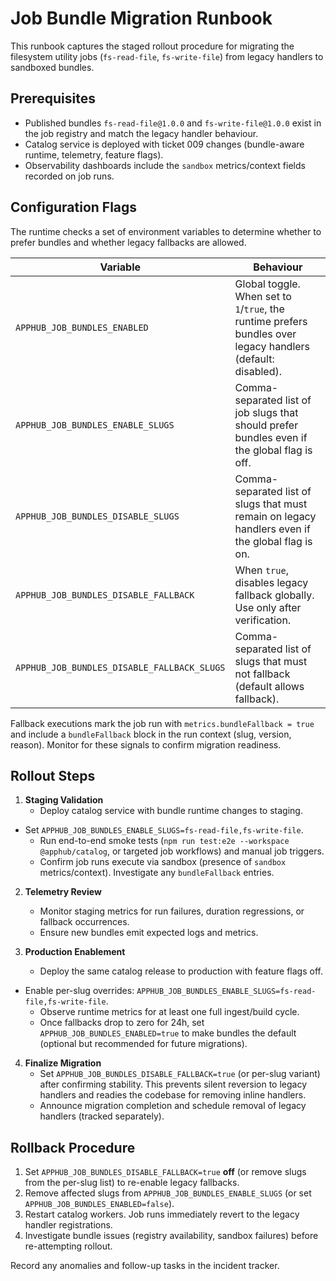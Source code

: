 # Job Bundle Migration Runbook

This runbook captures the staged rollout procedure for migrating the filesystem utility jobs (`fs-read-file`, `fs-write-file`) from legacy handlers to sandboxed bundles.

## Prerequisites
- Published bundles `fs-read-file@1.0.0` and `fs-write-file@1.0.0` exist in the job registry and match the legacy handler behaviour.
- Catalog service is deployed with ticket 009 changes (bundle-aware runtime, telemetry, feature flags).
- Observability dashboards include the `sandbox` metrics/context fields recorded on job runs.

## Configuration Flags
The runtime checks a set of environment variables to determine whether to prefer bundles and whether legacy fallbacks are allowed.

| Variable | Behaviour |
| --- | --- |
| `APPHUB_JOB_BUNDLES_ENABLED` | Global toggle. When set to `1`/`true`, the runtime prefers bundles over legacy handlers (default: disabled). |
| `APPHUB_JOB_BUNDLES_ENABLE_SLUGS` | Comma-separated list of job slugs that should prefer bundles even if the global flag is off. |
| `APPHUB_JOB_BUNDLES_DISABLE_SLUGS` | Comma-separated list of slugs that must remain on legacy handlers even if the global flag is on. |
| `APPHUB_JOB_BUNDLES_DISABLE_FALLBACK` | When `true`, disables legacy fallback globally. Use only after verification. |
| `APPHUB_JOB_BUNDLES_DISABLE_FALLBACK_SLUGS` | Comma-separated list of slugs that must not fallback (default allows fallback). |

Fallback executions mark the job run with `metrics.bundleFallback = true` and include a `bundleFallback` block in the run context (slug, version, reason). Monitor for these signals to confirm migration readiness.

## Rollout Steps
1. **Staging Validation**
   - Deploy catalog service with bundle runtime changes to staging.
- Set `APPHUB_JOB_BUNDLES_ENABLE_SLUGS=fs-read-file,fs-write-file`.
   - Run end-to-end smoke tests (`npm run test:e2e --workspace @apphub/catalog`, or targeted job workflows) and manual job triggers.
   - Confirm job runs execute via sandbox (presence of `sandbox` metrics/context). Investigate any `bundleFallback` entries.

2. **Telemetry Review**
   - Monitor staging metrics for run failures, duration regressions, or fallback occurrences.
   - Ensure new bundles emit expected logs and metrics.

3. **Production Enablement**
   - Deploy the same catalog release to production with feature flags off.
- Enable per-slug overrides: `APPHUB_JOB_BUNDLES_ENABLE_SLUGS=fs-read-file,fs-write-file`.
   - Observe runtime metrics for at least one full ingest/build cycle.
   - Once fallbacks drop to zero for 24h, set `APPHUB_JOB_BUNDLES_ENABLED=true` to make bundles the default (optional but recommended for future migrations).

4. **Finalize Migration**
   - Set `APPHUB_JOB_BUNDLES_DISABLE_FALLBACK=true` (or per-slug variant) after confirming stability. This prevents silent reversion to legacy handlers and readies the codebase for removing inline handlers.
   - Announce migration completion and schedule removal of legacy handlers (tracked separately).

## Rollback Procedure
1. Set `APPHUB_JOB_BUNDLES_DISABLE_FALLBACK=true` **off** (or remove slugs from the per-slug list) to re-enable legacy fallbacks.
2. Remove affected slugs from `APPHUB_JOB_BUNDLES_ENABLE_SLUGS` (or set `APPHUB_JOB_BUNDLES_ENABLED=false`).
3. Restart catalog workers. Job runs immediately revert to the legacy handler registrations.
4. Investigate bundle issues (registry availability, sandbox failures) before re-attempting rollout.

Record any anomalies and follow-up tasks in the incident tracker.
